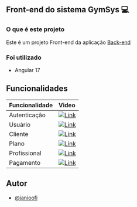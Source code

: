 ## Front-end do sistema GymSys 💻

### O que é este projeto
Este é um projeto Front-end da aplicação [Back-end](https://github.com/janioofi/gymsys_back)

### Foi utilizado
- Angular 17

## Funcionalidades

<table>
  <thead>
    <tr align="left">
      <th>Funcionalidade</th>
      <th>Video</th>
    </tr>
  </thead>
  <tbody align="left">
    <tr>
      <td>Autenticação</td>
      <td align="center">
        <a href="https://github.com/janioofi/gymsys_front/blob/main/funcionalidades/autenticacao.mp4">
           <img align="center" alt="Link" src="https://img.shields.io/badge/%E2%96%B6-000?style=for-the-badge&logo=movie&logoColor=E94D5F">
        </a>
      </td>
    </tr>
    <tr>
      <td>Usuário</td>
      <td align="center">
        <a href="https://github.com/janioofi/gymsys_front/blob/main/funcionalidades/usuario.mp4">
           <img align="center" alt="Link" src="https://img.shields.io/badge/%E2%96%B6-000?style=for-the-badge&logo=movie&logoColor=E94D5F">
        </a>
      </td>
    </tr>
    <tr>
      <td>Cliente</td>
      <td align="center">
        <a href="https://github.com/janioofi/gymsys_front/blob/main/funcionalidades/cliente.mp4">
          <img align="center" alt="Link" src="https://img.shields.io/badge/%E2%96%B6-000?style=for-the-badge&logo=movie&logoColor=E94D5F">
        </a>
      </td>    
    </tr>
    <tr>
      <td>Plano</td>
      <td align="center">
        <a href="https://github.com/janioofi/gymsys_front/blob/main/funcionalidades/plano.mp4">
            <img align="center" alt="Link" src="https://img.shields.io/badge/%E2%96%B6-000?style=for-the-badge&logo=movie&logoColor=E94D5F">
        </a>
      </td>    
    </tr>
    <tr>
      <td>Profissional</td>
      <td align="center">
        <a href="https://github.com/janioofi/gymsys_front/blob/main/funcionalidades/profissional.mp4">
            <img align="center" alt="Link" src="https://img.shields.io/badge/%E2%96%B6-000?style=for-the-badge&logo=movie&logoColor=E94D5F">
        </a>
      </td>    
    </tr>
    <tr>
      <td>Pagamento</td>
      <td align="center">
        <a href="https://github.com/janioofi/gymsys_front/blob/main/funcionalidades/pagamento.mp4">
            <img align="center" alt="Link" src="https://img.shields.io/badge/%E2%96%B6-000?style=for-the-badge&logo=movie&logoColor=E94D5F">
        </a>
      </td>    
    </tr>
  </tbody>
  <tfoot></tfoot>
</table>

## Autor
- [@janioofi](https://www.instagram.com/janioofi/)
